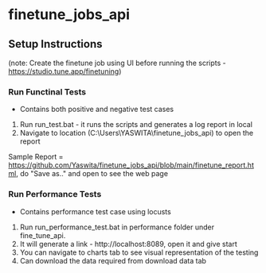 # finetune_jobs_api

## Setup Instructions
(note: Create the finetune job using UI before running the scripts - https://studio.tune.app/finetuning)

### Run Functinal Tests 
- Contains both positive and negative test cases
1. Run run_test.bat - it runs the scripts and generates a log report in local
2. Navigate to location (C:\Users\YASWITA\finetune_jobs_api) to open the report 

Sample Report = https://github.com/Yaswita/finetune_jobs_api/blob/main/finetune_report.html, do "Save as.." and open to see the web page

### Run Performance Tests
- Contains performance test case using locusts
1. Run run_performance_test.bat in performance folder under fine_tune_api.
2. It will generate a link - http://localhost:8089, open it and give start 
3. You can navigate to charts tab to see visual representation of the testing
4. Can download the data required from download data tab



